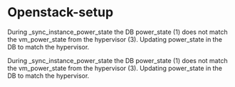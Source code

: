 # Openstack-setup

During _sync_instance_power_state the DB power_state (1) does not match the vm_power_state from the hypervisor (3). Updating power_state in the DB to match the hypervisor.

During _sync_instance_power_state the DB power_state (1) does not match the vm_power_state from the hypervisor (3). Updating power_state in the DB to match the hypervisor.
